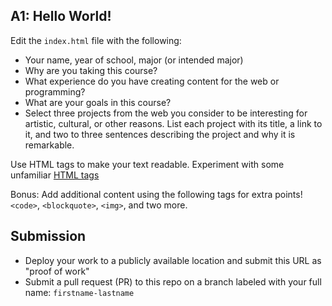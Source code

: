 ## A1: Hello World!

Edit the `index.html` file with the following:
- Your name, year of school, major (or intended major)
- Why are you taking this course? 
- What experience do you have creating content for the web or programming?
- What are your goals in this course?
- Select three projects from the web you consider to be interesting for artistic, cultural, or other reasons. List each project with its title, a link to it, and two to three sentences describing the project and why it is remarkable.

Use HTML tags to make your text readable. Experiment with some unfamiliar [HTML tags](https://www.w3schools.com/tags/ref_byfunc.asp)

Bonus: Add additional content using the following tags for extra points! `<code>`, `<blockquote>`, `<img>`, and two more.

## Submission
- Deploy your work to a publicly available location and submit this URL as "proof of work"
- Submit a pull request (PR) to this repo on a branch labeled with your full name: `firstname-lastname`
